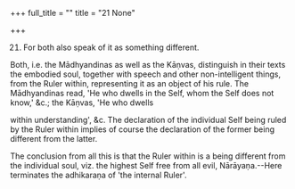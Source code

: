+++
full_title = ""
title = "21 None"

+++


21. For both also speak of it as something different.

Both, i.e. the Mādhyandinas as well as the Kāṇvas, distinguish in their texts the embodied soul, together with speech and other non-intelligent things, from the Ruler within, representing it as an object of his rule. The Mādhyandinas read, 'He who dwells in the Self, whom the Self does not know,' &c.; the Kāṇvas, 'He who dwells

within understanding', &c. The declaration of the individual Self being ruled by the Ruler within implies of course the declaration of the former being different from the latter.

The conclusion from all this is that the Ruler within is a being different from the individual soul, viz. the highest Self free from all evil, Nārāyaṇa.--Here terminates the adhikaraṇa of 'the internal Ruler'.

